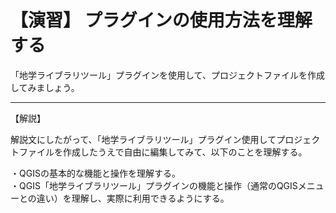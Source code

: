 # 【演習】 プラグインの使用方法を理解する  

「地学ライブラリツール」プラグインを使用して、プロジェクトファイルを作成してみましょう。  

***  

【解説】  


解説文にしたがって、「地学ライブラリツール」プラグイン使用してプロジェクトファイルを作成したうえで自由に編集してみて、以下のことを理解する。

・QGISの基本的な機能と操作を理解する。  
・QGIS「地学ライブラリツール」プラグインの機能と操作（通常のQGISメニューとの違い）を理解し、実際に利用できるようにする。  
